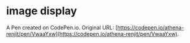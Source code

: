 # image display

A Pen created on CodePen.io. Original URL: [https://codepen.io/athena-renjit/pen/VwaaYxw](https://codepen.io/athena-renjit/pen/VwaaYxw).


